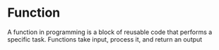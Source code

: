 # Function
 A function in programming is a block of reusable code that performs a specific task. Functions take input, process it, and return an output
